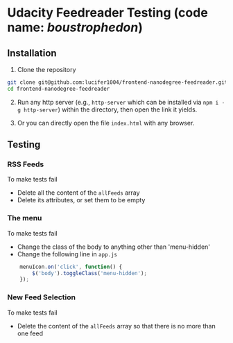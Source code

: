 # Udacity Feedreader Testing (code name: _boustrophedon_)

## Installation

1. Clone the repository

```sh
git clone git@github.com:lucifer1004/frontend-nanodegree-feedreader.git
cd frontend-nanodegree-feedreader
```

2. Run any http server (e.g., `http-server` which can be installed via `npm i -g http-server`) within the directory, then open the link it yields.

3. Or you can directly open the file `index.html` with any browser.

## Testing

### RSS Feeds

To make tests fail

- Delete all the content of the `allFeeds` array
- Delete its attributes, or set them to be empty
  
### The menu

To make tests fail

- Change the class of the body to anything other than 'menu-hidden'
- Change the following line in `app.js`

```js
    menuIcon.on('click', function() {
        $('body').toggleClass('menu-hidden');
    });
```

### New Feed Selection

To make tests fail

- Delete the content of the `allFeeds` array so that there is no more than one feed